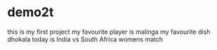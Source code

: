 # demo2t
this is my first project
my favourite player is malinga
my favourite dish dhokala 
today is India vs South Africa womens match
